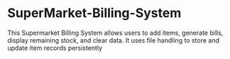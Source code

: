 # SuperMarket-Billing-System
This Supermarket Billing System allows users to add items, generate bills, display remaining stock, and clear data. It uses file handling to store and update item records persistently
